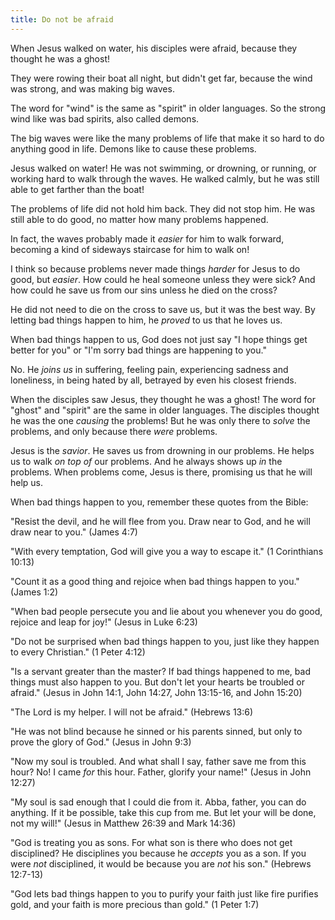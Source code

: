 ```yaml
---
title: Do not be afraid
---
```


When Jesus walked on water, his disciples were afraid, because they thought he was a ghost!

They were rowing their boat all night, but didn't get far, because the wind was strong, and was making big waves.

The word for "wind" is the same as "spirit" in older languages. So the strong wind like was bad spirits, also called demons.

The big waves were like the many problems of life that make it so hard to do anything good in life. Demons like to cause these problems.

Jesus walked on water! He was not swimming, or drowning, or running, or working hard to walk through the waves. He walked calmly, but he was still able to get farther than the boat!

The problems of life did not hold him back. They did not stop him. He was still able to do good, no matter how many problems happened.

In fact, the waves probably made it *easier* for him to walk forward, becoming a kind of sideways staircase for him to walk on!

I think so because problems never made things *harder* for Jesus to do good, but *easier*. How could he heal someone unless they were sick? And how could he save us from our sins unless he died on the cross?

He did not need to die on the cross to save us, but it was the best way. By letting bad things happen to him, he *proved* to us that he loves us.

When bad things happen to us, God does not just say "I hope things get better for you" or "I'm sorry bad things are happening to you."

No. He *joins us* in suffering, feeling pain, experiencing sadness and loneliness, in being hated by all, betrayed by even his closest friends.

When the disciples saw Jesus, they thought he was a ghost! The word for "ghost" and "spirit" are the same in older languages. The disciples thought he was the one *causing* the problems! But he was only there to *solve* the problems, and only because there *were* problems.

Jesus is the *savior*. He saves us from drowning in our problems. He helps us to walk *on top of* our problems. And he always shows up *in* the problems. When problems come, Jesus is there, promising us that he will help us.

When bad things happen to you, remember these quotes from the Bible:

"Resist the devil, and he will flee from you. Draw near to God, and he will draw near to you." (James 4:7)

"With every temptation, God will give you a way to escape it." (1 Corinthians 10:13)

"Count it as a good thing and rejoice when bad things happen to you." (James 1:2)

"When bad people persecute you and lie about you whenever you do good, rejoice and leap for joy!" (Jesus in Luke 6:23)

"Do not be surprised when bad things happen to you, just like they happen to every Christian." (1 Peter 4:12)

"Is a servant greater than the master? If bad things happened to me, bad things must also happen to you. But don't let your hearts be troubled or afraid." (Jesus in John 14:1, John 14:27, John 13:15-16, and John 15:20)

"The Lord is my helper. I will not be afraid." (Hebrews 13:6)

"He was not blind because he sinned or his parents sinned, but only to prove the glory of God." (Jesus in John 9:3)

"Now my soul is troubled. And what shall I say, father save me from this hour? No! I came *for* this hour. Father, glorify your name!" (Jesus in John 12:27)

"My soul is sad enough that I could die from it. Abba, father, you can do anything. If it be possible, take this cup from me. But let your will be done, not my will!" (Jesus in Matthew 26:39 and Mark 14:36)

"God is treating you as sons. For what son is there who does not get disciplined? He disciplines you because he *accepts* you as a son. If you were *not* disciplined, it would be because you are *not* his son." (Hebrews 12:7-13)

"God lets bad things happen to you to purify your faith just like fire purifies gold, and your faith is more precious than gold." (1 Peter 1:7)
